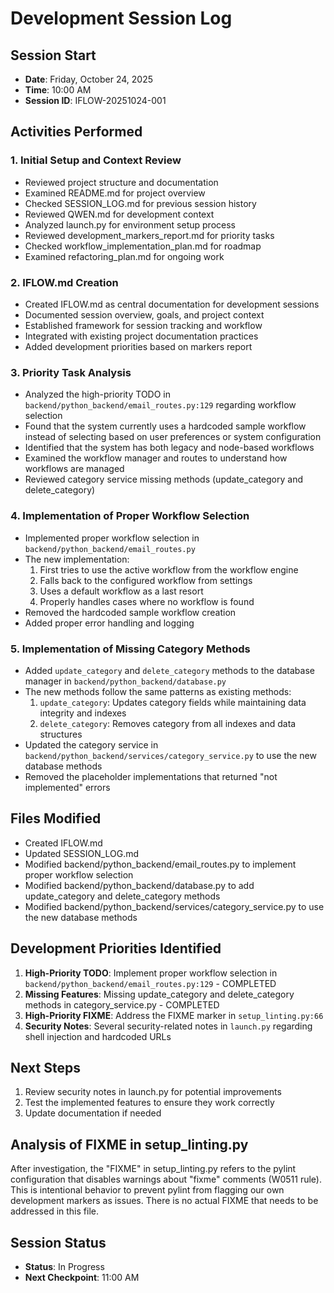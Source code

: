 # Development Session Log

## Session Start
- **Date**: Friday, October 24, 2025
- **Time**: 10:00 AM
- **Session ID**: IFLOW-20251024-001

## Activities Performed

### 1. Initial Setup and Context Review
- Reviewed project structure and documentation
- Examined README.md for project overview
- Checked SESSION_LOG.md for previous session history
- Reviewed QWEN.md for development context
- Analyzed launch.py for environment setup process
- Reviewed development_markers_report.md for priority tasks
- Checked workflow_implementation_plan.md for roadmap
- Examined refactoring_plan.md for ongoing work

### 2. IFLOW.md Creation
- Created IFLOW.md as central documentation for development sessions
- Documented session overview, goals, and project context
- Established framework for session tracking and workflow
- Integrated with existing project documentation practices
- Added development priorities based on markers report

### 3. Priority Task Analysis
- Analyzed the high-priority TODO in `backend/python_backend/email_routes.py:129` regarding workflow selection
- Found that the system currently uses a hardcoded sample workflow instead of selecting based on user preferences or system configuration
- Identified that the system has both legacy and node-based workflows
- Examined the workflow manager and routes to understand how workflows are managed
- Reviewed category service missing methods (update_category and delete_category)

### 4. Implementation of Proper Workflow Selection
- Implemented proper workflow selection in `backend/python_backend/email_routes.py`
- The new implementation:
  1. First tries to use the active workflow from the workflow engine
  2. Falls back to the configured workflow from settings
  3. Uses a default workflow as a last resort
  4. Properly handles cases where no workflow is found
- Removed the hardcoded sample workflow creation
- Added proper error handling and logging

### 5. Implementation of Missing Category Methods
- Added `update_category` and `delete_category` methods to the database manager in `backend/python_backend/database.py`
- The new methods follow the same patterns as existing methods:
  1. `update_category`: Updates category fields while maintaining data integrity and indexes
  2. `delete_category`: Removes category from all indexes and data structures
- Updated the category service in `backend/python_backend/services/category_service.py` to use the new database methods
- Removed the placeholder implementations that returned "not implemented" errors

## Files Modified
- Created IFLOW.md
- Updated SESSION_LOG.md
- Modified backend/python_backend/email_routes.py to implement proper workflow selection
- Modified backend/python_backend/database.py to add update_category and delete_category methods
- Modified backend/python_backend/services/category_service.py to use the new database methods

## Development Priorities Identified
1. **High-Priority TODO**: Implement proper workflow selection in `backend/python_backend/email_routes.py:129` - COMPLETED
2. **Missing Features**: Missing update_category and delete_category methods in category_service.py - COMPLETED
3. **High-Priority FIXME**: Address the FIXME marker in `setup_linting.py:66`
4. **Security Notes**: Several security-related notes in `launch.py` regarding shell injection and hardcoded URLs

## Next Steps
1. Review security notes in launch.py for potential improvements
2. Test the implemented features to ensure they work correctly
3. Update documentation if needed

## Analysis of FIXME in setup_linting.py
After investigation, the "FIXME" in setup_linting.py refers to the pylint configuration that disables warnings about "fixme" comments (W0511 rule). This is intentional behavior to prevent pylint from flagging our own development markers as issues. There is no actual FIXME that needs to be addressed in this file.

## Session Status
- **Status**: In Progress
- **Next Checkpoint**: 11:00 AM
